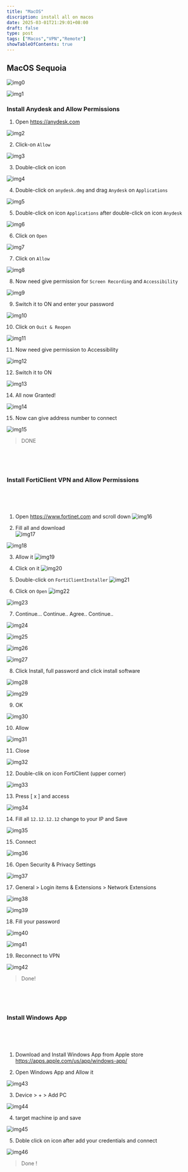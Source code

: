 ```yaml
---
title: "MacOS"
discription: install all on macos
date: 2025-03-01T21:29:01+08:00 
draft: false
type: post
tags: ["Macos","VPN","Remote"]
showTableOfContents: true
--- 
```


## MacOS Sequoia

![img0](images/0.svg)

![img1](images/1.webp)

### Install Anydesk and Allow Permissions

1. Open  https://anydesk.com

![img2](images/2.webp)

2. Click-on `Allow`

![img3](images/3.webp)

3. Double-click on icon

![img4](images/4.webp)

4. Double-click on `anydesk.dmg` and drag `Anydesk` on `Applications`

![img5](images/5.webp)

5. Double-click on icon `Applications` after double-click on icon `Anydesk`

![img6](images/6.webp)

6. Click on `Open`

![img7](images/7.webp)

7. Click on `Allow`

![img8](images/8.webp)

8. Now need give permission for `Screen Recording` and `Accessibility`

![img9](images/9.webp)

9. Switch it to ON and enter your password

![img10](images/10.webp)

10. Click on `Ouit & Reopen` 

![img11](images/11.webp)

11. Now need give permission to Accessibility

![img12](images/12.webp)

12. Switch it to ON

![img13](images/13.webp)

14. All now Granted!

![img14](images/14.webp)

15. Now can give address number to connect 

![img15](images/15.webp)

> DONE

&nbsp;<br><br><br>

### Install FortiClient VPN and Allow Permissions

&nbsp;<br><br><br>

1. Open https://www.fortinet.com and scroll down 
![img16](images/16.webp)


2. Fill all and download  
![img17](images/17.webp)

![img18](images/18.webp)

3. Allow it
![img19](images/19.webp)

4. Click on it 
![img20](images/20.webp)

5. Double-click on `FortiClientInstaller`
![img21](images/21.webp)

6. Click on `Open`
![img22](images/22.webp)

![img23](images/23.webp)

7. Continue... Continue.. Agree.. Continue..

![img24](images/24.webp)

![img25](images/25.webp)

![img26](images/26.webp)

![img27](images/27.webp)

8. Click Install, full password and click install software

![img28](images/28.webp)

![img29](images/29.webp)

9. OK

![img30](images/30.webp)

10. Allow

![img31](images/31.webp)

11. Close

![img32](images/32.webp)

12. Double-clik on icon FortiClient (upper corner)

![img33](images/33.webp)

13. Press [ x ] and access 

![img34](images/34.webp)

14. Fill all `12.12.12.12` change to your IP and Save 

![img35](images/35.webp)

15. Connect

![img36](images/36.webp)

16. Open Security & Privacy Settings

![img37](images/37.webp)

17. General > Login items & Extensions > Network Extensions

![img38](images/38.webp)

![img39](images/39.webp)

18. Fill your password 

![img40](images/40.webp)

![img41](images/41.webp)

19. Reconnect to VPN

![img42](images/42.webp)

> Done!

&nbsp;<br><br><br>

### Install Windows App 

&nbsp;<br><br><br>

1. Download and Install Windows App from Apple store https://apps.apple.com/us/app/windows-app/

2. Open Windows App and Allow it

![img43](images/43.webp)

3. Device > + > Add PC

![img44](images/44.webp)

4. target machine ip and save

![img45](images/45.webp)

5. Doble click on icon after add your credentials and connect

![img46](images/46.webp)

> Done !


